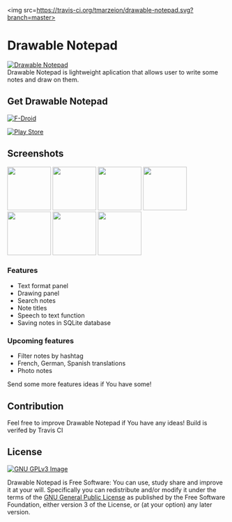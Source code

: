 <img src=https://travis-ci.org/tmarzeion/drawable-notepad.svg?branch=master></img>
# Drawable Notepad
[![Drawable Notepad](http://i.imgur.com/M9BBBpJ.png)](https://github.com/szafir1100/drawable-notepad)
<br>
Drawable Notepad is lightweight aplication that allows user to write some notes and draw on them.

## Get Drawable Notepad

[![F-Droid](https://f-droid.org/wiki/images/0/06/F-Droid-button_get-it-on.png)](https://f-droid.org/repository/browse/?fdfilter=notepad&fdid=com.tomaszmarzeion.notepad)

[![Play Store](http://img.talkandroid.com/uploads/2014/11/get-it-on-google-play.png)](https://play.google.com/store/apps/details?id=com.tomaszmarzeion.notepad&hl=pl)

## Screenshots

[<img src="http://i.imgur.com/NXh2fAG.png" width=100>](http://i.imgur.com/NXh2fAG.png)
[<img src="http://i.imgur.com/X0Wgi4C.png" width=100>](http://i.imgur.com/X0Wgi4C.png)
[<img src="http://i.imgur.com/ebGNBdQ.png" width=100>](http://i.imgur.com/ebGNBdQ.png)
[<img src="http://i.imgur.com/y5jEEU3.png" width=100>](http://i.imgur.com/y5jEEU3.png)
[<img src="http://i.imgur.com/xRqI8xf.png" width=100>](http://i.imgur.com/xRqI8xf.png)
[<img src="http://i.imgur.com/ZBCrDNe.png" width=100>](http://i.imgur.com/ZBCrDNe.png)
[<img src="http://i.imgur.com/yRnPqpB.png" width=100>](http://i.imgur.com/yRnPqpB.png)

### Features
- Text format panel
- Drawing panel
- Search notes
- Note titles
- Speech to text function
- Saving notes in SQLite database

### Upcoming features
- Filter notes by hashtag
- French, German, Spanish translations
- Photo notes

Send some more features ideas if You have some!

## Contribution
Feel free to improve Drawable Notepad if You have any ideas!
Build is verifed by Travis CI

## License
[![GNU GPLv3 Image](https://www.gnu.org/graphics/gplv3-127x51.png)](http://www.gnu.org/licenses/gpl-3.0.en.html)  

Drawable Notepad is Free Software: You can use, study share and improve it at your
will. Specifically you can redistribute and/or modify it under the terms of the
[GNU General Public License](https://www.gnu.org/licenses/gpl.html) as
published by the Free Software Foundation, either version 3 of the License, or
(at your option) any later version.  
